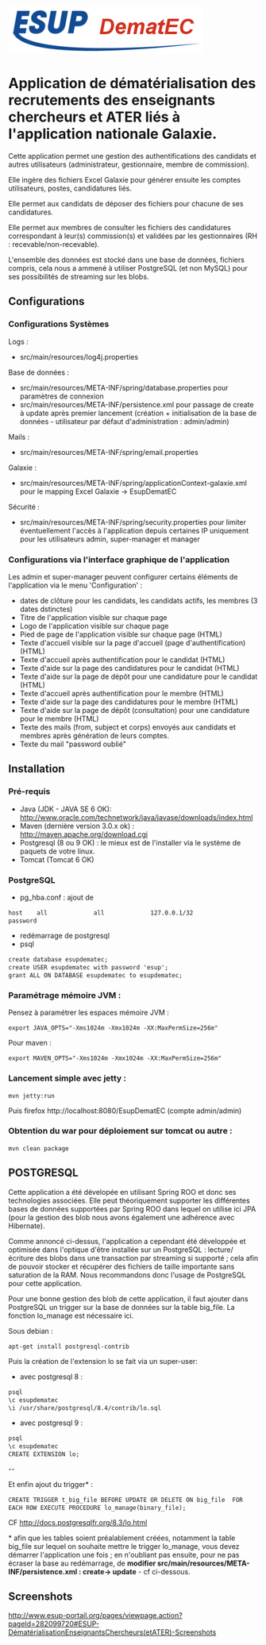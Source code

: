 ![EsupDematEC](https://github.com/EsupPortail/esup-dematec/raw/master/src/main/webapp/images/logo-esup-dematec.png)

Application de dématérialisation des recrutements des enseignants chercheurs et ATER liés à l'application nationale Galaxie.
============================

Cette application permet une gestion des authentifications des candidats et autres utilisateurs (administrateur, gestionnaire, membre de commission).

Elle ingère des fichiers Excel Galaxie pour générer ensuite les comptes utilisateurs, postes, candidatures liés.

Elle permet aux candidats de déposer des fichiers pour chacune de ses candidatures.

Elle permet aux membres de consulter les fichiers des candidatures correspondant à leur(s) commission(s) et validées par les gestionnaires (RH : recevable/non-recevable).

L'ensemble des données est stocké dans une base de données, fichiers compris, cela nous a ammené à utiliser PostgreSQL (et non MySQL) pour ses possibilités de streaming sur les blobs. 


## Configurations 

### Configurations Systèmes

Logs : 
* src/main/resources/log4j.properties

Base de données : 
* src/main/resources/META-INF/spring/database.properties pour paramètres de connexion
* src/main/resources/META-INF/persistence.xml pour passage de create à update après premier lancement (création + initialisation de la base de données - utilisateur par défaut d'administration : admin/admin)

Mails : 
* src/main/resources/META-INF/spring/email.properties

Galaxie : 
* src/main/resources/META-INF/spring/applicationContext-galaxie.xml pour le mapping Excel Galaxie -> EsupDematEC

Sécurité : 
* src/main/resources/META-INF/spring/security.properties pour limiter éventuellement l'accès à l'application depuis certaines IP uniquement pour les utilisateurs admin, super-manager et manager


### Configurations via l'interface graphique de l'application

Les admin et super-manager peuvent configurer certains éléments de l'application via le menu 'Configuration' :
* dates de clôture pour les candidats, les candidats actifs, les membres (3 dates dstinctes)
* Titre de l'application visible sur chaque page
* Logo de l'application visible sur chaque page
* Pied de page de l'application visible sur chaque page (HTML)
* Texte d'accueil visible sur la page d'accueil (page d'authentification) (HTML)
* Texte d'accueil après authentification pour le candidat (HTML)
* Texte d'aide sur la page des candidatures pour le candidat (HTML)
* Texte d'aide sur la page de dépôt pour une candidature pour le candidat (HTML)
* Texte d'accueil après authentification pour le membre (HTML)
* Texte d'aide sur la page des candidatures pour le membre (HTML)
* Texte d'aide sur la page de dépôt (consultation) pour une candidature pour le membre (HTML)
* Texte des mails (from, subject et corps) envoyés aux candidats et membres après génération de leurs comptes.
* Texte du mail "password oublié"


## Installation 

### Pré-requis
* Java (JDK - JAVA SE 6 OK):  http://www.oracle.com/technetwork/java/javase/downloads/index.html
* Maven (dernière version 3.0.x ok) : http://maven.apache.org/download.cgi
* Postgresql (8 ou 9 OK) : le mieux est de l'installer via le système de paquets de votre linux.
* Tomcat (Tomcat 6 OK)

### PostgreSQL
* pg_hba.conf : ajout de 

``` 
host    all             all             127.0.0.1/32            password
``` 

* redémarrage de postgresql
* psql

```
create database esupdematec;
create USER esupdematec with password 'esup';
grant ALL ON DATABASE esupdematec to esupdematec;
```

### Paramétrage mémoire JVM :

Pensez à paramétrer les espaces mémoire JVM : 
```
export JAVA_OPTS="-Xms1024m -Xmx1024m -XX:MaxPermSize=256m"
```

Pour maven :
```
export MAVEN_OPTS="-Xms1024m -Xmx1024m -XX:MaxPermSize=256m"
```

### Lancement simple avec jetty :
```
mvn jetty:run
```
Puis firefox http://localhost:8080/EsupDematEC (compte admin/admin)


### Obtention du war pour déploiement sur tomcat ou autre :
```
mvn clean package
```



## POSTGRESQL

Cette application a été dévelopée en utilisant Spring ROO et donc ses technologies associées.
Elle peut théoriquement supporter les différentes bases de données supportées par Spring ROO dans lequel on utilise ici JPA (pour la gestion des blob nous avons également une adhérence avec Hibernate).

Comme annoncé ci-dessus, l'application a cependant été développée et optimisée dans l'optique d'être installée sur un PostgreSQL : lecture/écriture des blobs dans une transaction par streaming si supporté ; cela afin de pouvoir stocker et récupérer des fichiers de taille importante sans saturation de la RAM.
Nous recommandons donc l'usage de PostgreSQL pour cette application.

Pour une bonne gestion des blob de cette application, il faut ajouter dans PostgreSQL un trigger sur la base de données sur la table big_file.
La fonction lo_manage est nécessaire ici.

Sous debian : 
```
apt-get install postgresql-contrib
```

Puis la création de l'extension lo se fait via un super-user:

* avec postgresql 8 :
```
psql
\c esupdematec
\i /usr/share/postgresql/8.4/contrib/lo.sql
```

* avec postgresql 9 :
```
psql
\c esupdematec
CREATE EXTENSION lo;
```
--

Et enfin ajout du trigger* : 
```
CREATE TRIGGER t_big_file BEFORE UPDATE OR DELETE ON big_file  FOR EACH ROW EXECUTE PROCEDURE lo_manage(binary_file);
```

CF http://docs.postgresqlfr.org/8.3/lo.html

\* afin que les tables soient préalablement créées, notamment la table big_file sur lequel on souhaite mettre le trigger lo_manage, vous devez démarrer l'application une fois ; en n'oubliant pas ensuite, pour ne pas écraser la base au redémarrage, de __modifier src/main/resources/META-INF/persistence.xml : create-> update__ - cf ci-dessous.



## Screenshots
http://www.esup-portail.org/pages/viewpage.action?pageId=282099720#ESUP-DématérialisationEnseignantsChercheurs(etATER)-Screenshots

